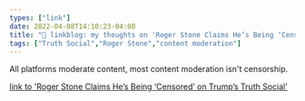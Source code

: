 ```yaml
---
types: ["link"]
date: 2022-04-08T14:10:23-04:00
title: "🔗 linkblog: my thoughts on 'Roger Stone Claims He’s Being ‘Censored’ on Trump’s Truth Social'"
tags: ["Truth Social","Roger Stone","content moderation"]
---
```

All platforms moderate content, most content moderation isn't censorship.
 
[link to 'Roger Stone Claims He’s Being ‘Censored’ on Trump’s Truth Social'](https://www.thedailybeast.com/roger-stone-claims-hes-being-censored-on-trumps-truth-social?via=twitter_page)
